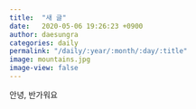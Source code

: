 ```yaml
---
title:  "새 글"
date:   2020-05-06 19:26:23 +0900
author: daesungra
categories: daily
permalink: "/daily/:year/:month/:day/:title"
image: mountains.jpg
image-view: false
---
```


안녕,
반가워요
